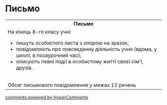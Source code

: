 <div id="hypercomments_widget" class="js-hypercomments-widget invisible"></div>

# Письмо

<table>
  <tr>
    <td align="center"><b>Письмо</b></td>
  </tr>
<td style="vertical-align:top !important;">
На кінець 8-го класу учні:
<ul>
<li>пишуть особистого листа з опорою на зразок;</li>
<li>повідомляють про повсякденну діяльність учня (вдома, у школі, в позаурочний час);</li>
<li>описують певні події в особистому житті своєї сім'ї, друзів.</li>
</ul>
<br>
Обсяг письмового повідомлення у межах 12 речень
</td>
</table>

<div class="js-hypercomments-container">
    <a href="http://hypercomments.com" class="hc-link" title="comments widget">comments powered by HyperComments</a>
</div>